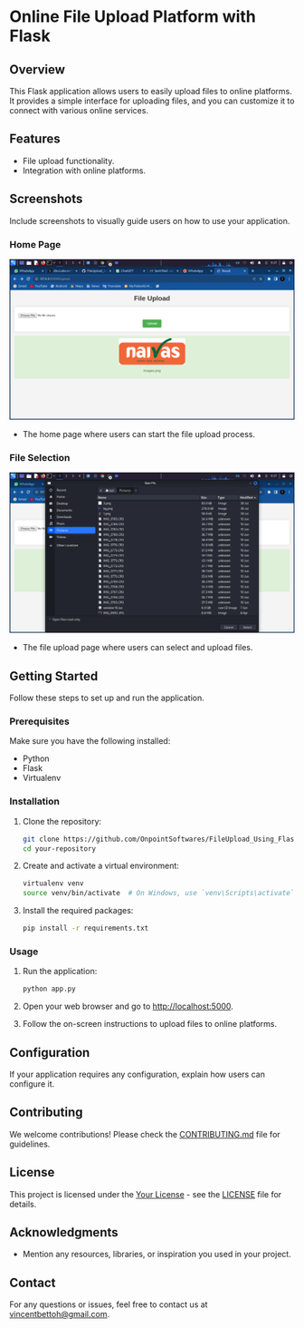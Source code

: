 # Online File Upload Platform with Flask

## Overview

This Flask application allows users to easily upload files to online platforms. It provides a simple interface for uploading files, and you can customize it to connect with various online services.

## Features

- File upload functionality.
- Integration with online platforms.

## Screenshots

Include screenshots to visually guide users on how to use your application.

### Home Page

![Home Page](screenshots/1.png)

- The home page where users can start the file upload process.

### File Selection

![Upload Page](Screenshots/2.png)

- The file upload page where users can select and upload files.

## Getting Started

Follow these steps to set up and run the application.

### Prerequisites

Make sure you have the following installed:

- Python
- Flask
- Virtualenv

### Installation

1. Clone the repository:

    ```bash
    git clone https://github.com/OnpointSoftwares/FileUpload_Using_Flask/
    cd your-repository
    ```

2. Create and activate a virtual environment:

    ```bash
    virtualenv venv
    source venv/bin/activate  # On Windows, use `venv\Scripts\activate`
    ```

3. Install the required packages:

    ```bash
    pip install -r requirements.txt
    ```

### Usage

1. Run the application:

    ```bash
    python app.py
    ```

2. Open your web browser and go to [http://localhost:5000](http://localhost:5000).

3. Follow the on-screen instructions to upload files to online platforms.

## Configuration

If your application requires any configuration, explain how users can configure it.

## Contributing

We welcome contributions! Please check the [CONTRIBUTING.md](CONTRIBUTING.md) file for guidelines.

## License

This project is licensed under the [Your License](LICENSE) - see the [LICENSE](LICENSE) file for details.

## Acknowledgments

- Mention any resources, libraries, or inspiration you used in your project.

## Contact

For any questions or issues, feel free to contact us at [vincentbettoh@gmail.com](mailto:vincentbettoh@gmail.com).

